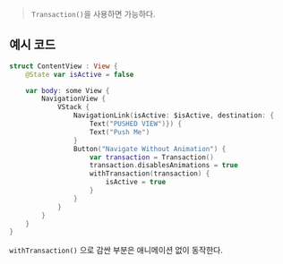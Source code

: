
> `Transaction()`을 사용하면 가능하다.

## 예시 코드
```swift
struct ContentView : View {
	@State var isActive = false

	var body: some View {
		NavigationView {
			VStack {
				NavigationLink(isActive: $isActive, destination: {
					Text("PUSHED VIEW")}) {
					Text("Push Me")
				}
				Button("Navigate Without Animation") {
					var transaction = Transaction()
					transaction.disablesAnimations = true
					withTransaction(transaction) {
						isActive = true
					}
				}
			}
		}
	}
}
```

`withTransaction()` 으로 감싼 부분은 애니메이션 없이 동작한다.